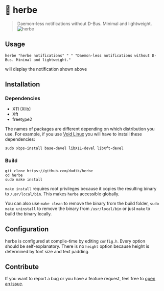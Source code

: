 # 🌱 herbe
> Daemon-less notifications without D-Bus. Minimal and lightweight.
![herbe](https://raw.githubusercontent.com/dudik/herbe/master/herbe.png)

## Usage
```shell
herbe "herbe notifications" " " "Daemon-less notifications without D-Bus. Minimal and lightweight."
```
will display the notification shown above

## Installation
### Dependencies
* X11 (Xlib)
* Xft
* freetype2

The names of packages are different depending on which distribution you use.
For example, if you use [Void Linux](https://voidlinux.org/) you will have to install these dependencies:
```shell
sudo xbps-install base-devel libX11-devel libXft-devel
```

### Build
```shell
git clone https://github.com/dudik/herbe
cd herbe
sudo make install
```
`make install` requires root privileges because it copies the resulting binary to `/usr/local/bin`. This makes `herbe` accessible globally.

You can also use `make clean` to remove the binary from the build folder, `sudo make uninstall` to remove the binary from `/usr/local/bin` or just `make` to build the binary locally.

## Configuration
herbe is configured at compile-time by editing `config.h`. Every option should be self-explanatory. There is no `height` option because height is determined by font size and text padding.

## Contribute
If you want to report a bug or you have a feature request, feel free to [open an issue](https://github.com/dudik/herbe/issues).
